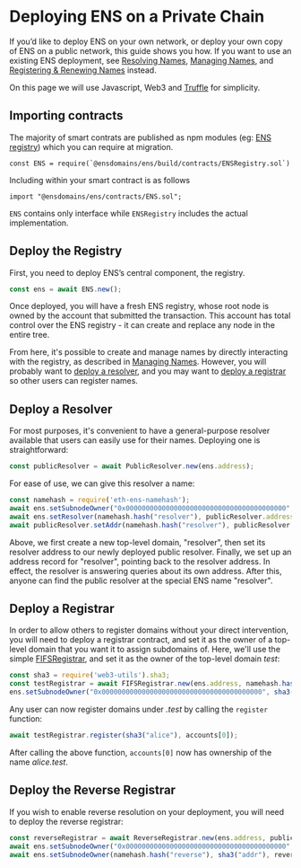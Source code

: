# Deploying ENS on a Private Chain

If you’d like to deploy ENS on your own network, or deploy your own copy of ENS on a public network, this guide shows you how. If you want to use an existing ENS deployment, see [Resolving Names](dapp-developer-guide/resolving-names.md), [Managing Names](dapp-developer-guide/managing-names.md), and [Registering & Renewing Names](dapp-developer-guide/registering-and-renewing-names.md) instead.

On this page we will use Javascript, Web3 and [Truffle](https://truffleframework.com/) for simplicity.

## Importing contracts

The majority of smart contrats are published as npm modules \(eg: [ENS registry](https://www.npmjs.com/package/@ensdomains/ens)\) which you can require at migration.

```text
const ENS = require(`@ensdomains/ens/build/contracts/ENSRegistry.sol`)
```

Including within your smart contract is as follows

```text
import "@ensdomains/ens/contracts/ENS.sol";
```

`ENS` contains only interface while `ENSRegistry` includes the actual implementation.

## Deploy the Registry

First, you need to deploy ENS’s central component, the registry.

```javascript
const ens = await ENS.new();
```

Once deployed, you will have a fresh ENS registry, whose root node is owned by the account that submitted the transaction. This account has total control over the ENS registry - it can create and replace any node in the entire tree.

From here, it's possible to create and manage names by directly interacting with the registry, as described in [Managing Names](dapp-developer-guide/managing-names.md). However, you will probably want to [deploy a resolver](deploying-ens-on-a-private-chain.md#deploy-a-resolver), and you may want to [deploy a registrar](deploying-ens-on-a-private-chain.md#deploy-a-registrar) so other users can register names.

## Deploy a Resolver

For most purposes, it's convenient to have a general-purpose resolver available that users can easily use for their names. Deploying one is straightforward:

```javascript
const publicResolver = await PublicResolver.new(ens.address);
```

For ease of use, we can give this resolver a name:

```javascript
const namehash = require('eth-ens-namehash');
await ens.setSubnodeOwner("0x0000000000000000000000000000000000000000", sha3("resolver"), accounts[0]);
await ens.setResolver(namehash.hash("resolver"), publicResolver.address);
await publicResolver.setAddr(namehash.hash("resolver"), publicResolver.address);
```

Above, we first create a new top-level domain, "resolver", then set its resolver address to our newly deployed public resolver. Finally, we set up an address record for "resolver", pointing back to the resolver address. In effect, the resolver is answering queries about its own address. After this, anyone can find the public resolver at the special ENS name "resolver".

## Deploy a Registrar

In order to allow others to register domains without your direct intervention, you will need to deploy a registrar contract, and set it as the owner of a top-level domain that you want it to assign subdomains of. Here, we'll use the simple [FIFSRegistrar](https://github.com/ensdomains/ens/blob/master/contracts/FIFSRegistrar.sol), and set it as the owner of the top-level domain _test_:

```javascript
const sha3 = require('web3-utils').sha3;
const testRegistrar = await FIFSRegistrar.new(ens.address, namehash.hash("test"));
ens.setSubnodeOwner("0x0000000000000000000000000000000000000000", sha3("test"), testRegistrar);
```

Any user can now register domains under _.test_ by calling the `register` function:

```javascript
await testRegistrar.register(sha3("alice"), accounts[0]);
```

After calling the above function, `accounts[0]` now has ownership of the name _alice.test_.

## Deploy the Reverse Registrar

If you wish to enable reverse resolution on your deployment, you will need to deploy the reverse registrar:

```javascript
const reverseRegistrar = await ReverseRegistrar.new(ens.address, publicResolver.address);
await ens.setSubnodeOwner("0x0000000000000000000000000000000000000000", sha3("reverse"), accounts[0]);
await ens.setSubnodeOwner(namehash.hash("reverse"), sha3("addr"), reverseRegistrar.address);
```

